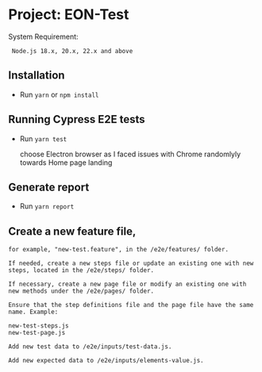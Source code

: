 # Project: EON-Test

System Requirement:
    
     Node.js 18.x, 20.x, 22.x and above 

## Installation

- Run `yarn` or `npm install`

## Running Cypress E2E tests

- Run `yarn test` 

     choose Electron browser as I faced issues with Chrome randomlyly towards Home page landing

## Generate report

- Run `yarn report`

## Create a new feature file, 

    for example, "new-test.feature", in the /e2e/features/ folder.

    If needed, create a new steps file or update an existing one with new steps, located in the /e2e/steps/ folder.

    If necessary, create a new page file or modify an existing one with new methods under the /e2e/pages/ folder.

    Ensure that the step definitions file and the page file have the same name. Example:

    new-test-steps.js
    new-test-page.js

    Add new test data to /e2e/inputs/test-data.js.
    
    Add new expected data to /e2e/inputs/elements-value.js.